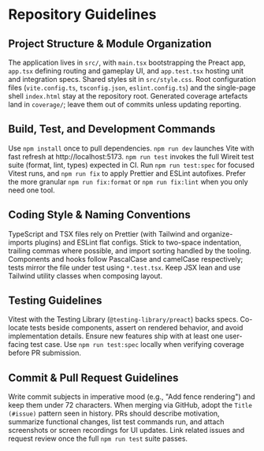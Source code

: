 # Repository Guidelines

## Project Structure & Module Organization

The application lives in `src/`, with `main.tsx` bootstrapping the Preact app, `app.tsx` defining routing and gameplay UI, and `app.test.tsx` hosting unit and integration specs. Shared styles sit in `src/style.css`. Root configuration files (`vite.config.ts`, `tsconfig.json`, `eslint.config.ts`) and the single-page shell `index.html` stay at the repository root. Generated coverage artefacts land in `coverage/`; leave them out of commits unless updating reporting.

## Build, Test, and Development Commands

Use `npm install` once to pull dependencies. `npm run dev` launches Vite with fast refresh at http://localhost:5173. `npm run test` invokes the full Wireit test suite (format, lint, types) expected in CI. Run `npm run test:spec` for focused Vitest runs, and `npm run fix` to apply Prettier and ESLint autofixes. Prefer the more granular `npm run fix:format` or `npm run fix:lint` when you only need one tool.

## Coding Style & Naming Conventions

TypeScript and TSX files rely on Prettier (with Tailwind and organize-imports plugins) and ESLint flat configs. Stick to two-space indentation, trailing commas where possible, and import sorting handled by the tooling. Components and hooks follow PascalCase and camelCase respectively; tests mirror the file under test using `*.test.tsx`. Keep JSX lean and use Tailwind utility classes when composing layout.

## Testing Guidelines

Vitest with the Testing Library (`@testing-library/preact`) backs specs. Co-locate tests beside components, assert on rendered behavior, and avoid implementation details. Ensure new features ship with at least one user-facing test case. Use `npm run test:spec` locally when verifying coverage before PR submission.

## Commit & Pull Request Guidelines

Write commit subjects in imperative mood (e.g., "Add fence rendering") and keep them under 72 characters. When merging via GitHub, adopt the `Title (#issue)` pattern seen in history. PRs should describe motivation, summarize functional changes, list test commands run, and attach screenshots or screen recordings for UI updates. Link related issues and request review once the full `npm run test` suite passes.
